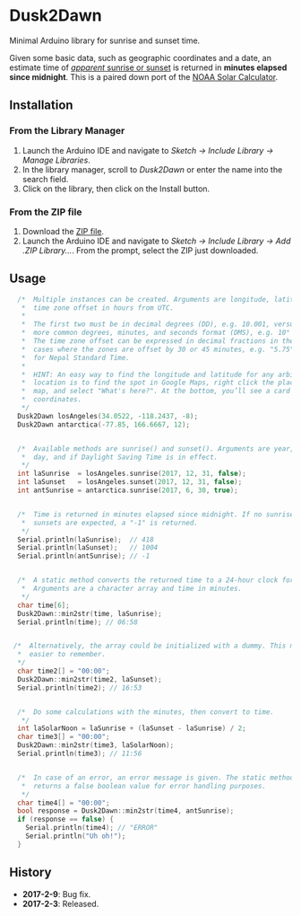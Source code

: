 # Dusk2Dawn

Minimal Arduino library for sunrise and sunset time.

Given some basic data, such as geographic coordinates and a date, an estimate time of [*apparent* sunrise or sunset](https://www.esrl.noaa.gov/gmd/grad/solcalc/glossary.html#apparentsunrise) is returned in **minutes elapsed since midnight**. This is a paired down port of the [NOAA Solar Calculator](https://www.esrl.noaa.gov/gmd/grad/solcalc/).

## Installation
### From the Library Manager
1. Launch the Arduino IDE and navigate to *Sketch → Include Library → Manage Libraries*.
2. In the library manager, scroll to *Dusk2Dawn* or enter the name into the search field.
3. Click on the library, then click on the Install button.

### From the ZIP file
1. Download the [ZIP file](https://github.com/dmkishi/Dusk2Dawn/archive/master.zip).
2. Launch the Arduino IDE and navigate to *Sketch → Include Library → Add .ZIP Library...*. From the prompt, select the ZIP just downloaded.

## Usage
```C++
  /*  Multiple instances can be created. Arguments are longitude, latitude, and
   *  time zone offset in hours from UTC.
   *
   *  The first two must be in decimal degrees (DD), e.g. 10.001, versus the
   *  more common degrees, minutes, and seconds format (DMS), e.g. 10° 00′ 3.6″.
   *  The time zone offset can be expressed in decimal fractions in the few
   *  cases where the zones are offset by 30 or 45 minutes, e.g. "5.75" for
   *  for Nepal Standard Time.
   *
   *  HINT: An easy way to find the longitude and latitude for any arbitrary
   *  location is to find the spot in Google Maps, right click the place on the
   *  map, and select "What's here?". At the bottom, you’ll see a card with the
   *  coordinates.
   */
  Dusk2Dawn losAngeles(34.0522, -118.2437, -8);
  Dusk2Dawn antarctica(-77.85, 166.6667, 12);


  /*  Available methods are sunrise() and sunset(). Arguments are year, month,
   *  day, and if Daylight Saving Time is in effect.
   */
  int laSunrise  = losAngeles.sunrise(2017, 12, 31, false);
  int laSunset   = losAngeles.sunset(2017, 12, 31, false);
  int antSunrise = antarctica.sunrise(2017, 6, 30, true);


  /*  Time is returned in minutes elapsed since midnight. If no sunrises or
   *  sunsets are expected, a "-1" is returned.
   */
  Serial.println(laSunrise);  // 418
  Serial.println(laSunset);   // 1004
  Serial.println(antSunrise); // -1


  /*  A static method converts the returned time to a 24-hour clock format.
   *  Arguments are a character array and time in minutes.
   */
  char time[6];
  Dusk2Dawn::min2str(time, laSunrise);
  Serial.println(time); // 06:58


 /*  Alternatively, the array could be initialized with a dummy. This may be
  *  easier to remember.
  */
  char time2[] = "00:00";
  Dusk2Dawn::min2str(time2, laSunset);
  Serial.println(time2); // 16:53


  /*  Do some calculations with the minutes, then convert to time.
   */
  int laSolarNoon = laSunrise + (laSunset - laSunrise) / 2;
  char time3[] = "00:00";
  Dusk2Dawn::min2str(time3, laSolarNoon);
  Serial.println(time3); // 11:56


  /*  In case of an error, an error message is given. The static method also
   *  returns a false boolean value for error handling purposes.
   */
  char time4[] = "00:00";
  bool response = Dusk2Dawn::min2str(time4, antSunrise);
  if (response == false) {
    Serial.println(time4); // "ERROR"
    Serial.println("Uh oh!");
  }
```

## History
- **2017-2-9**: Bug fix.
- **2017-2-3**: Released.
